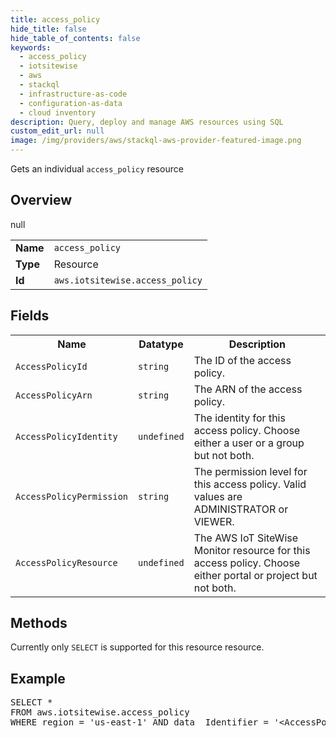 ```yaml
---
title: access_policy
hide_title: false
hide_table_of_contents: false
keywords:
  - access_policy
  - iotsitewise
  - aws
  - stackql
  - infrastructure-as-code
  - configuration-as-data
  - cloud inventory
description: Query, deploy and manage AWS resources using SQL
custom_edit_url: null
image: /img/providers/aws/stackql-aws-provider-featured-image.png
---
```

Gets an individual <code>access_policy</code> resource

## Overview
<table><tbody>
<tr><td><b>Name</b></td><td><code>access_policy</code></td></tr>
<tr><td><b>Type</b></td><td>Resource</td></tr>
null
<tr><td><b>Id</b></td><td><code>aws.iotsitewise.access_policy</code></td></tr>
</tbody></table>

## Fields
<table><tbody>
<tr><th>Name</th><th>Datatype</th><th>Description</th></tr>
<tr><td><code>AccessPolicyId</code></td><td><code>string</code></td><td>The ID of the access policy.</td></tr>
<tr><td><code>AccessPolicyArn</code></td><td><code>string</code></td><td>The ARN of the access policy.</td></tr>
<tr><td><code>AccessPolicyIdentity</code></td><td><code>undefined</code></td><td>The identity for this access policy. Choose either a user or a group but not both.</td></tr>
<tr><td><code>AccessPolicyPermission</code></td><td><code>string</code></td><td>The permission level for this access policy. Valid values are ADMINISTRATOR or VIEWER.</td></tr>
<tr><td><code>AccessPolicyResource</code></td><td><code>undefined</code></td><td>The AWS IoT SiteWise Monitor resource for this access policy. Choose either portal or project but not both.</td></tr>

</tbody></table>

## Methods
Currently only <code>SELECT</code> is supported for this resource resource.

## Example
<pre>
SELECT * 
FROM aws.iotsitewise.access_policy
WHERE region = 'us-east-1' AND data__Identifier = '&lt;AccessPolicyId&gt;'
</pre>
